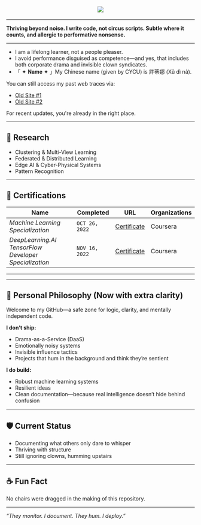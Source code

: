 <h1 align="center">
    <img src="https://readme-typing-svg.herokuapp.com/?color=0F6351&random=false&width=435&lines=Hi%20there!;%20I%20am%20Kristina%20P.%20Sinaga&center=true&size=27">
</h1>

---

**Thriving beyond noise. I write code, not circus scripts. Subtle where it counts, and allergic to performative nonsense.**

---

- I am a lifelong learner, not a people pleaser.  
- I avoid performance disguised as competence—and yes, that includes both corporate drama and invisible clown syndicates.  
- 「 ✦ 𝐍𝐚𝐦𝐞 ✦ 」My Chinese name (given by CYCU) is 許蒂娜 (Xǔ dì nà).  

You can still access my past web traces via:  
- [Old Site #1](https://patternkps.github.io)  
- [Old Site #2](https://kpnaga08.github.io/about/)  

For recent updates, you're already in the right place.

---

## 🔭 Research

- Clustering & Multi-View Learning  
- Federated & Distributed Learning  
- Edge AI & Cyber-Physical Systems  
- Pattern Recognition  

---

## 📜 Certifications

Name | Completed |  URL | Organizations
--- | --- | --- | --- | 
*Machine Learning Specialization* | `OCT 26, 2022` | [Certificate](https://coursera.org/share/5bdbda3f14262b22782bb153174f8660) | Coursera
*DeepLearning.AI TensorFlow Developer Specialization* | `NOV 16, 2022` | [Certificate](https://coursera.org/share/b9925d646cd202d41c5fb14df2b96a8d) | Coursera


---
---

## 🎯 Personal Philosophy (Now with extra clarity)

Welcome to my GitHub—a safe zone for logic, clarity, and mentally independent code.

**I don’t ship:**
- Drama-as-a-Service (DaaS)  
- Emotionally noisy systems  
- Invisible influence tactics  
- Projects that hum in the background and think they’re sentient  

**I do build:**
- Robust machine learning systems  
- Resilient ideas  
- Clean documentation—because real intelligence doesn’t hide behind confusion  

---

## 🛡️ Current Status

- Documenting what others only dare to whisper  
- Thriving with structure  
- Still ignoring clowns, humming upstairs  

---

## ☕ Fun Fact

No chairs were dragged in the making of this repository.

---

*“They monitor. I document. They hum. I deploy.”*

